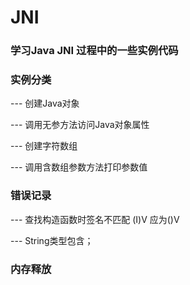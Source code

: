 # JNI

### 学习Java JNI 过程中的一些实例代码


### 实例分类

--- 创建Java对象

--- 调用无参方法访问Java对象属性

--- 创建字符数组

--- 调用含数组参数方法打印参数值


### 错误记录

 --- 查找构造函数时签名不匹配 (I)V 应为()V

 --- String类型包含；
 
### 内存释放
 
